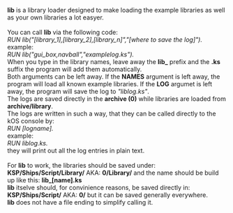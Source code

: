 <b>lib</b> is a library loader designed to make loading the example libraries as well as your own libraries a lot easyer.<br><br>
You can call <b>lib</b> via the following code: <br>
	<i>RUN lib("[library_1],[library_2],[library_n]","[where to save the log]").</i><br>
example:<br>
	<i>RUN lib("gui_box,navball","examplelog.ks").</i><br>
When you type in the library names, leave away the <b>lib_</b> prefix and the <b>.ks</b> suffix the program will add them automatically.<br>
Both arguments can be left away. If the <b>NAMES</b> argument is left away, the program will load all known example libraries. If the <b>LOG</b> argumet is left away, the program will save the log to <i>"liblog.ks"</i>.<br>
The logs are saved directly in the <b>archive (0)</b> while libraries are loaded from <b>archive/library</b>.<br>
The logs are written in such a way, that they can be called directly to the kOS console by: <br>
	<i>RUN [logname].</i><br>
example:<br>
	<i>RUN liblog.ks.</i><br>
they will print out all the log entries in plain text.<br><br>
For <b>lib</b> to work, the libraries should be saved under: <b>KSP/Ships/Script/Library/</b> AKA: <b>0/Library/</b> and the name should be build up like this: <b>lib_[name].ks</b><br>
<b>lib</b> itselve should, for convinience reasons, be saved directly in: <b>KSP/Ships/Script/</b> AKA: <b>0/</b> but it can be saved generally everywhere.<br>
<b>lib</b> does not have a file ending to simplify calling it.
